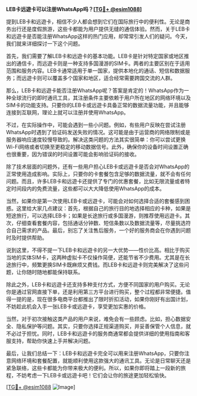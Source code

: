 **LEB卡远遊卡可以注册WhatsApp吗？[[TG💪+ @esim1088](https://t.me/s/esim1088)]**

提到LEB卡和远遊卡，相信不少人都会想到它们在国际旅行中的便利性。无论是商务出行还是度假旅游，这些卡都能为用户提供无缝的通信体验。然而，关于LEB卡和远遊卡是否能注册WhatsApp这样的热门应用，却常常引发人们的疑问。今天，我们就来详细探讨一下这个问题。

首先，我们需要了解LEB卡和远遊卡的基本功能。LEB卡是针对特定国家或地区推出的通信卡，而远遊卡则是一种支持多国漫游的SIM卡。两者的主要区别在于适用范围和服务内容。LEB卡通常适用于单一国家，提供本地化的通话、短信和数据服务；而远遊卡则可以覆盖多个国家和地区，适合经常需要跨国交流的人群。

那么，LEB卡和远遊卡能否注册WhatsApp呢？答案是肯定的！WhatsApp作为一种全球流行的即时通讯工具，其注册条件主要依赖于用户所在地区的网络环境以及SIM卡的功能支持。只要你的LEB卡或远遊卡具备正常的数据流量功能，并且能够连接到互联网，理论上就可以注册并使用WhatsApp。

不过，在实际操作中，可能会遇到一些小问题。例如，有些用户反映在尝试注册WhatsApp时遇到了验证码发送失败的情况。这可能是由于运营商的网络限制或是服务器响应速度较慢导致的。解决这类问题的方法其实很简单：你可以尝试更换Wi-Fi网络或者切换至更稳定的移动数据信号。此外，确保你的设备时间设置正确也很重要，因为错误的时间设置可能会影响验证码的接收。

除了技术层面的问题外，还有一些用户担心LEB卡或远遊卡是否会对WhatsApp的正常使用造成影响。实际上，只要你的卡套餐包含足够的数据流量，就不会有任何问题。而且，许多LEB卡和远遊卡还提供了专门的优惠套餐，比如无限流量或者特定时间段内的免费流量，这些都可以大大降低使用WhatsApp的成本。

当然，如果你是第一次使用LEB卡或远遊卡，可能会对如何选择合适的套餐感到困惑。这里给大家几点建议：首先，根据自己的旅行目的地选择相应的卡种，如果是短途旅行，可以选择LEB卡；如果是长途旅行或多国漫游，则推荐使用远遊卡。其次，仔细查看套餐内容，包括通话分钟数、短信条数以及数据流量等，尽量挑选符合自己需求的产品。最后，别忘了关注售后服务，一个好的服务商会在你遇到问题时及时提供帮助。

说到这里，不得不提一下LEB卡和远遊卡的另一大优势——性价比高。相比于购买当地的实体SIM卡，这两种虚拟卡不仅操作简便，还能节省不少费用。尤其是在长途旅行中，频繁更换SIM卡既麻烦又费钱。而LEB卡和远遊卡则完美解决了这些问题，让你随时随地都能保持联系。

除此之外，LEB卡和远遊卡还支持多种支付方式，方便不同国家的用户购买。无论你是通过官网直接下单，还是利用第三方平台进行购买，整个过程都非常便捷。值得一提的是，现在很多电商平台都推出了限时折扣活动，如果你刚好有出国计划，不妨趁此机会入手一张LEB卡或远遊卡，享受更加实惠的价格。

当然，对于初次接触这类产品的用户来说，难免会有一些顾虑。比如，担心数据安全、隐私保护等问题。其实，只要你选择正规渠道购买，并妥善保管个人信息，就不必过于担忧。同时，LEB卡和远遊卡的服务商通常都会提供详细的使用指南和客服支持，帮助你快速上手并解决问题。

最后，让我们总结一下：LEB卡和远遊卡完全可以用来注册WhatsApp，只要你注意网络环境和套餐配置，就能顺利使用这款强大的通讯工具。无论是日常聊天还是紧急联络，这些卡都能为你带来极大的便利。所以，如果你即将踏上一段新的旅程，不妨考虑一下LEB卡或远遊卡吧！它们会让你的旅途更加轻松愉快。

[[TG💪+ @esim1088](https://t.me/s/esim1088) ![Image](https://i.postimg.cc/4NQfJmqS/Snipaste-2025-05-13-00-14-12.png)]